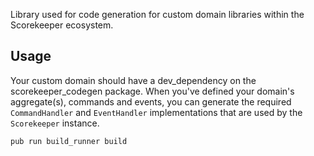 Library used for code generation for custom domain libraries within the Scorekeeper ecosystem.

## Usage

Your custom domain should have a dev_dependency on the scorekeeper_codegen package.
When you've defined your domain's aggregate(s), commands and events, you can generate the required 
`CommandHandler` and `EventHandler` implementations that are used by the `Scorekeeper` instance.

``` pub run build_runner build ```
